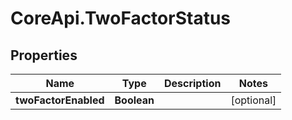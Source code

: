 # CoreApi.TwoFactorStatus

## Properties
Name | Type | Description | Notes
------------ | ------------- | ------------- | -------------
**twoFactorEnabled** | **Boolean** |  | [optional] 


